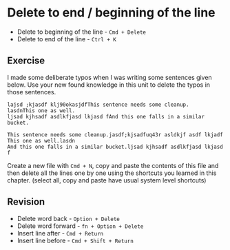 Delete to end / beginning of the line
======================================

* Delete to beginning of the line - `Cmd + Delete`
* Delete to end of the line - `Ctrl + K`


Exercise
---------

I made some deliberate typos when I was writing some sentences given below.
Use your new found knowledge in this unit to delete the typos in those 
sentences.

```
lajsd ;kjasdf klj90okasjdfThis sentence needs some cleanup.
lasdnThis one as well.
ljsad kjhsadf asdlkfjasd lkjasd fAnd this one falls in a similar bucket.
```

```   
This sentence needs some cleanup.jasdf;kjsadfuq43r asldkjf asdf lkjadf
This one as well.lasdn
And this one falls in a similar bucket.ljsad kjhsadf asdlkfjasd lkjasd f
```

Create a new file with `Cmd + N`, copy and paste the contents of this file and
then delete all the lines one by one using the shortcuts you learned in this 
chapter. (select all, copy and paste have usual system level shortcuts)

Revision
---------

* Delete word back - `Option + Delete`
* Delete word forward - `fn + Option + Delete`
* Insert line after - `Cmd + Return`
* Insert line before - `Cmd + Shift + Return`